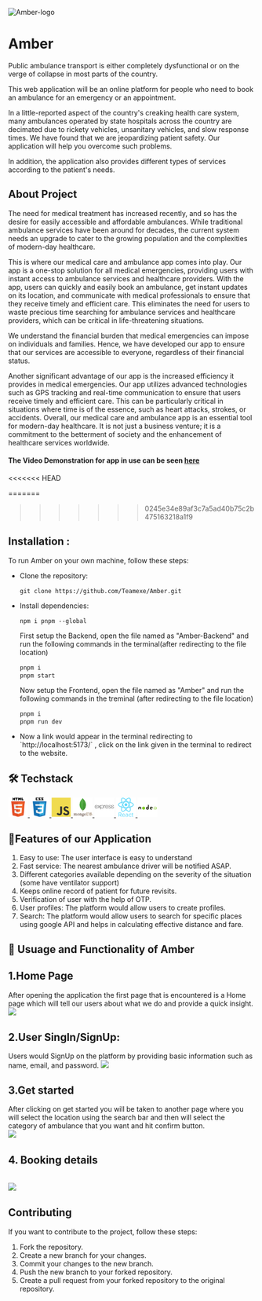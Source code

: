 ![Amber-logo](Amber/public/amber.svg)

# Amber

Public ambulance transport is either completely dysfunctional or on the verge
of collapse in most parts of the country.

This web application will be an online platform for people
who need to book an ambulance for an emergency or an appointment.

In a little-reported aspect of the country's creaking health care system, many ambulances
operated by state hospitals across the country are decimated due to rickety vehicles,
unsanitary vehicles, and slow response times. We have found that we are jeopardizing patient
safety.
Our application will help you overcome such problems.

In addition, the application also
provides different types of services according to the patient's needs.

## About Project

The need for medical treatment has increased recently, and so has the desire for easily accessible and affordable ambulances. While traditional ambulance services have been around for decades, the current system needs an upgrade to cater to the growing population and the complexities of modern-day healthcare.

This is where our medical care and ambulance app comes into play. Our app is a one-stop solution for all medical emergencies, providing users with instant access to ambulance services and healthcare providers. With the app, users can quickly and easily book an ambulance, get instant updates on its location, and communicate with medical professionals to ensure that they receive timely and efficient care. This eliminates the need for users to waste precious time searching for ambulance services and healthcare providers, which can be critical in life-threatening situations.

We understand the financial burden that medical emergencies can impose on individuals and families. Hence, we have developed our app to ensure that our services are accessible to everyone, regardless of their financial status.

Another significant advantage of our app is the increased efficiency it provides in medical emergencies. Our app utilizes advanced technologies such as GPS tracking and real-time communication to ensure that users receive timely and efficient care. This can be particularly critical in situations where time is of the essence, such as heart attacks, strokes, or accidents. Overall, our medical care and ambulance app is an essential tool for modern-day healthcare. It is not just a business venture; it is a commitment to the betterment of society and the enhancement of healthcare services worldwide.

<h4> The Video Demonstration for app in use can be seen <a href="https://www.youtube.com/watch?v=xgiuiCHF4D8">here</a></h4>

<<<<<<< HEAD

=======
>>>>>>> 0245e34e89af3c7a5ad40b75c2b475163218a1f9
<h2>Installation :</h2>
To run Amber on your own machine, follow these steps:
<ul>

<li>Clone the repository:

```
git clone https://github.com/Teamexe/Amber.git
```

<li>Install dependencies:

```
npm i pnpm --global
```

First setup the Backend, open the file named as "Amber-Backend" and run the following commands in the terminal(after redirecting to the file location)

```
pnpm i
pnpm start
```

Now setup the Frontend, open the file named as "Amber" and run the following commands in the treminal (after redirecting to the file location)

```
pnpm i
pnpm run dev
```

<li>Now a link would appear in the terminal redirecting to  `http://localhost:5173/`
 , click on the link given in the terminal to redirect to the website.

</ul>

## 🛠️ Techstack

<p align="left">
  <a href="https://www.w3.org/html/" target="_blank" rel="noreferrer"> <img src="https://raw.githubusercontent.com/devicons/devicon/master/icons/html5/html5-original-wordmark.svg" alt="html5" width="40" height="40"/> </a> 
 <a href="https://www.w3schools.com/css/" target="_blank" rel="noreferrer"> <img src="https://raw.githubusercontent.com/devicons/devicon/master/icons/css3/css3-original-wordmark.svg" alt="css3" width="40" height="40"/> </a>
  <a href="https://developer.mozilla.org/en-US/docs/Web/JavaScript" target="_blank" rel="noreferrer"> <img src="https://raw.githubusercontent.com/devicons/devicon/master/icons/javascript/javascript-original.svg" alt="javascript" width="40" height="40"/> </a> 
  <a href="https://www.mongodb.com/" target="_blank" rel="noreferrer"> <img src="https://raw.githubusercontent.com/devicons/devicon/master/icons/mongodb/mongodb-original-wordmark.svg" alt="mongodb" width="40" height="40"/> </a> 
  <a href="https://expressjs.com" target="_blank" rel="noreferrer"> <img src="https://raw.githubusercontent.com/devicons/devicon/master/icons/express/express-original-wordmark.svg" alt="express" width="40" height="40"/> </a> 
  <a href="https://reactjs.org/" target="_blank" rel="noreferrer"> <img src="https://raw.githubusercontent.com/devicons/devicon/master/icons/react/react-original-wordmark.svg" alt="react" width="40" height="40"/> </a>
  <a href="https://nodejs.org" target="_blank" rel="noreferrer"> <img src="https://raw.githubusercontent.com/devicons/devicon/master/icons/nodejs/nodejs-original-wordmark.svg" alt="nodejs" width="40" height="40"/> </a> 
 </p>

## 🌟Features of our Application

<ol>
<li> Easy to use: The user interface is easy to understand
<li> Fast service: The nearest ambulance driver will be notified ASAP.
<li> Different categories available depending on the severity of the situation (some have
ventilator support)
<li> Keeps online record of patient for future revisits.
<li> Verification of user with the help of OTP. 

<li> User profiles: The platform would allow users to create profiles.

<li>Search: The platform would allow users to search for specific places using google API and helps in calculating effective distance and fare.

</ol>

## 📌 Usuage and Functionality of Amber

<h2><b>1.Home Page</b><br></h2>
After opening the application the first page that is encountered is a Home page which will tell our users about what we do and provide a quick insight.
 <img src="Amber/public/images/readme%20images/Home.png">
 
 <br>
<h2><b>2.User SingIn/SignUp:</b></br></h2> Users would SignUp on the platform by providing basic information such as name, email, and password.

<img src = "Amber/public/images/readme images/SignIn.png">

<br>

 <h2><b>3.Get started</b><br></h2>
 After clicking on get started you will be taken to another page where you will select the location using the search bar and then will select the category of ambulance that you want and hit confirm button.
<br>
 <img src="Amber/public/images/readme%20images/Category.png">

<br>

 <h2><b>4. Booking details</b><br></h2>

<br>
 <img src="Amber/public/images/readme%20images/Booking.png">


## Contributing

If you want to contribute to the project, follow these steps:

1. Fork the repository.
2. Create a new branch for your changes.
3. Commit your changes to the new branch.
4. Push the new branch to your forked repository.
5. Create a pull request from your forked repository to the original repository.
